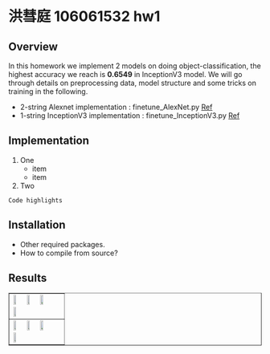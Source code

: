 # 洪彗庭 106061532 hw1 <span style="color:red"></span>

## Overview
In this homework we implement 2 models on doing object-classification, the highest accuracy we reach is **0.6549** in InceptionV3 model. We will go through details on preprocessing data, model structure and some tricks on training in the following. 

* 2-string Alexnet implementation : finetune_AlexNet.py [Ref](https://kratzert.github.io/2017/02/24/finetuning-alexnet-with-tensorflow.html)
* 1-string InceptionV3 implementation : finetune_InceptionV3.py [Ref](https://keras.io/applications/)

## Implementation
1. One
	* item
	* item
2. Two

```
Code highlights
```

## Installation
* Other required packages.
* How to compile from source?

## Results

<table border=1>
<tr>
<td>
<img src="placeholder.jpg" width="24%"/>
<img src="placeholder.jpg"  width="24%"/>
<img src="placeholder.jpg" width="24%"/>
<img src="placeholder.jpg" width="24%"/>
</td>
</tr>

<tr>
<td>
<img src="placeholder.jpg" width="24%"/>
<img src="placeholder.jpg"  width="24%"/>
<img src="placeholder.jpg" width="24%"/>
<img src="placeholder.jpg" width="24%"/>
</td>
</tr>

</table>


